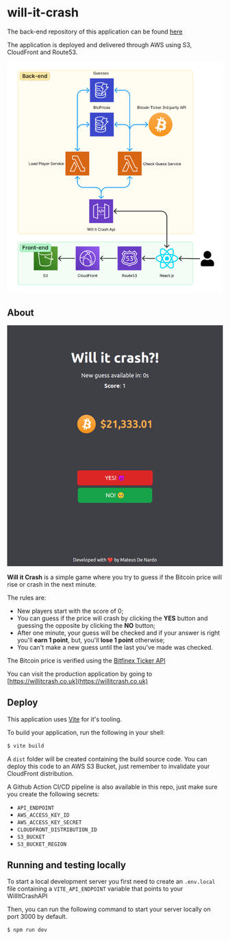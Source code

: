 # will-it-crash

The back-end repository of this application can be found [here](https://github.com/mdnm/will-it-crash-api)

The application is deployed and delivered through AWS using S3, CloudFront and Route53.

![aws-architecture](./readme-assets/aws-architecture.png)

## About

![will-it-crash-print](./readme-assets/home-page.png)

**Will it Crash** is a simple game where you try to guess if the Bitcoin price will rise or crash in the next minute.

The rules are:

- New players start with the score of 0;
- You can guess if the price will crash by clicking the **YES** button and guessing the opposite by clicking the **NO** button;
- After one minute, your guess will be checked and if your answer is right you'll **earn 1 point**, but, you'll **lose 1 point** otherwise;
- You can't make a new guess until the last you've made was checked.

The Bitcoin price is verified using the [Bitfinex Ticker API](https://docs.bitfinex.com/v1/v1/reference#rest-public-ticker)

You can visit the production application by going to [https://willitcrash.co.uk](https://willitcrash.co.uk)

## Deploy

This application uses [Vite](https://vitejs.dev) for it's tooling.

To build your application, run the following in your shell:

```bash
$ vite build
```

A `dist` folder will be created containing the build source code.
You can deploy this code to an AWS S3 Bucket, just remember to invalidate your CloudFront distribution.

A Github Action CI/CD pipeline is also available in this repo, just make sure you create the following secrets:

- `API_ENDPOINT`
- `AWS_ACCESS_KEY_ID`
- `AWS_ACCESS_KEY_SECRET`
- `CLOUDFRONT_DISTRIBUTION_ID`
- `S3_BUCKET`
- `S3_BUCKET_REGION`

## Running and testing locally

To start a local development server you first need to create an `.env.local` file containing a `VITE_API_ENDPOINT` variable that points to your WillItCrashAPI

Then, you can run the following command to start your server locally on port 3000 by default.

```bash
$ npm run dev
```
